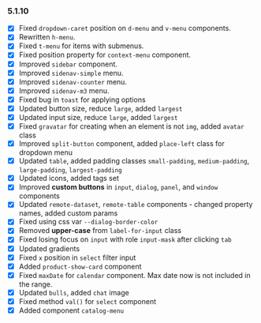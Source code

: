 ### 5.1.10

- [x] Fixed `dropdown-caret` position on `d-menu` and `v-menu` components.
- [x] Rewritten `h-menu`.
- [x] Fixed `t-menu` for items with submenus.
- [x] Fixed position property for `context-menu` component.
- [x] Improved `sidebar` component.
- [x] Improved `sidenav-simple` menu.
- [x] Improved `sidenav-counter` menu.
- [x] Improved `sidenav-m3` menu.
- [x] Fixed bug in `toast` for applying options
- [x] Updated button size, reduce `large`, added `largest`
- [x] Updated input size, reduce `large`, added `largest`
- [x] Fixed `gravatar` for creating when an element is not `img`, added `avatar` class
- [x] Improved `split-button` component, added `place-left` class for dropdown menu
- [x] Updated `table`, added padding classes `small-padding`, `medium-padding`, `large-padding`, `largest-padding`
- [x] Updated icons, added tags set
- [x] Improved **custom buttons** in `input`, `dialog`, `panel`, and `window` components
- [x] Updated `remote-dataset`, `remote-table` components - changed property names, added custom params
- [x] Fixed using css var `--dialog-border-color`
- [x] Removed **upper-case** from `label-for-input` class
- [x] Fixed losing focus on `input` with role `input-mask` after clicking `tab`
- [x] Updated gradients
- [x] Fixed `x` position in `select` filter input
- [x] Added `product-show-card` component
- [x] Fixed `maxDate` for `calendar` component. Max date now is not included in the range.
- [x] Updated `bulls`, added `chat` image
- [x] Fixed method `val()` for `select` component
- [x] Added component `catalog-menu`